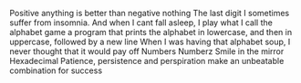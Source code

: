 Positive anything is better than negative nothing
The last digit
 I sometimes suffer from insomnia. And when I cant fall asleep, I play what I call the alphabet game
a program that prints the alphabet in lowercase, and then in uppercase, followed by a new line
When I was having that alphabet soup, I never thought that it would pay off
Numbers
Numberz
Smile in the mirror
Hexadecimal
Patience, persistence and perspiration make an unbeatable combination for success
